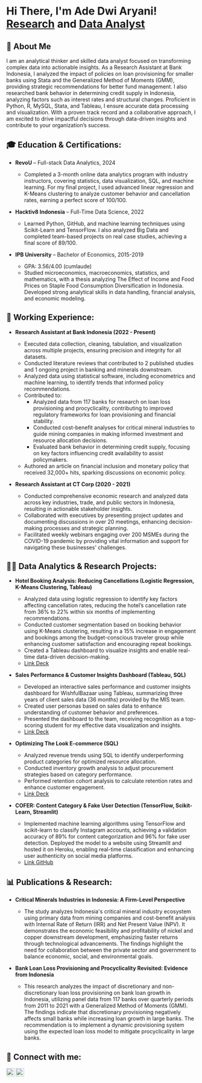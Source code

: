 <h1>Hi There, I'm Ade Dwi Aryani! <br/><a href="https://github.com/adedwiary">Research</a> and <a href="https://www.linkedin.com/in/ade-dwi-aryani/">Data Analyst</a></h1>

## 👋 About Me

I am an analytical thinker and skilled data analyst focused on transforming complex data into actionable insights. As a Research Assistant at Bank Indonesia, I analyzed the impact of policies on loan provisioning for smaller banks using Stata and the Generalized Method of Moments (GMM), providing strategic recommendations for better fund management. I also researched bank behavior in determining credit supply in Indonesia, analyzing factors such as interest rates and structural changes. Proficient in Python, R, MySQL, Stata, and Tableau, I ensure accurate data processing and visualization. With a proven track record and a collaborative approach, I am excited to drive impactful decisions through data-driven insights and contribute to your organization’s success.

## 🎓 Education & Certifications:

- **RevoU** – Full-stack Data Analytics, 2024  
  - Completed a 3-month online data analytics program with industry instructors, covering statistics, data visualization, SQL, and machine learning. For my final project, I used advanced linear regression and K-Means clustering to analyze customer behavior and cancellation rates, earning a perfect score of 100/100.

- **Hacktiv8 Indonesia** – Full-Time Data Science, 2022  
  - Learned Python, GitHub, and machine learning techniques using Scikit-Learn and TensorFlow. I also analyzed Big Data and completed team-based projects on real case studies, achieving a final score of 89/100.

- **IPB University** – Bachelor of Economics, 2015-2019  
  - GPA: 3.56/4.00 (cumlaude)
  - Studied microeconomics, macroeconomics, statistics, and mathematics, with a thesis analyzing The Effect of Income and Food Prices on Staple Food Consumption Diversification in Indonesia. Developed strong analytical skills in data handling, financial analysis, and economic modeling.

## 💼 Working Experience:

- **Research Assistant at Bank Indonesia (2022 - Present)**  
  - Executed data collection, cleaning, tabulation, and visualization across multiple projects, ensuring precision and integrity for all datasets.
  - Conducted literature reviews that contributed to 2 published studies and 1 ongoing project in banking and minerals downstream.
  - Analyzed data using statistical software, including econometrics and machine learning, to identify trends that informed policy recommendations.
  - Contributed to:
    - Analyzed data from 117 banks for research on loan loss provisioning and procyclicality, contributing to improved regulatory frameworks for loan provisioning and financial stability.
    - Conducted cost-benefit analyses for critical mineral industries to guide mining companies in making informed investment and resource allocation decisions.
    - Evaluated bank behavior in determining credit supply, focusing on key factors influencing credit availability to assist policymakers.
  - Authored an article on financial inclusion and monetary policy that received 32,000+ hits, sparking discussions on economic policy.


- **Research Assistant at CT Corp (2020 - 2021)**  
  - Conducted comprehensive economic research and analyzed data across key industries, trade, and public sectors in Indonesia, resulting in actionable stakeholder insights.
  - Collaborated with executives by presenting project updates and documenting discussions in over 20 meetings, enhancing decision-making processes and strategic planning.
  - Facilitated weekly webinars engaging over 200 MSMEs during the COVID-19 pandemic by providing vital information and support for navigating these businesses' challenges.


## 👨‍💻 Data Analytics & Research Projects:

- **Hotel Booking Analysis: Reducing Cancellations (Logistic Regression, K-Means Clustering, Tableau)**
  - Analyzed data using logistic regression to identify key factors affecting cancellation rates, reducing the hotel’s cancellation rate from 36% to 22% within six months of implementing recommendations.
  - Conducted customer segmentation based on booking behavior using K-Means clustering, resulting in a 15% increase in engagement and bookings among the budget-conscious traveler group while enhancing customer satisfaction and encouraging repeat bookings.
  - Created a Tableau dashboard to visualize insights and enable real-time data-driven decision-making.
  - [Link Deck](https://drive.google.com/file/d/1VsTD0qMPEA6n8uyPc1_Rksj5QHDaz18i/view?usp=drive_link)

  
- **Sales Performance & Customer Insights Dashboard (Tableau, SQL)**
  - Developed an interactive sales performance and customer insights dashboard for WishfulBazaar using Tableau, summarizing three years of client sales data (36 months) provided by the MIS team.
  - Created user personas based on sales data to enhance understanding of customer behavior and preferences.
  - Presented the dashboard to the team, receiving recognition as a top-scoring student for my effective data visualization and insights.
  - [Link Deck](https://drive.google.com/file/d/1j__ThatwEgqlOWCsnkF5QrU3jh8X5xvp/view?usp=drive_link)

  
- **Optimizing The Look E-commerce (SQL)**
  - Analyzed revenue trends using SQL to identify underperforming product categories for optimized resource allocation.
  - Conducted inventory growth analysis to adjust procurement strategies based on category performance.
  - Performed retention cohort analysis to calculate retention rates and enhance customer engagement.
  - [Link Deck](https://drive.google.com/file/d/1Bm9BsJlQG_v7-VW6Fj3FzRUfJxx3sDmi/view?usp=drive_link)

  
- **COFER: Content Category & Fake User Detection (TensorFlow, Scikit-Learn, Streamlit)**
  - Implemented machine learning algorithms using TensorFlow and scikit-learn to classify Instagram accounts, achieving a validation accuracy of 89% for content categorization and 96% for fake user detection. Deployed the model to a website using Streamlit and hosted it on Heroku, enabling real-time classification and enhancing user authenticity on social media platforms.
  - [Link GitHub](https://github.com/adedwiary/cofer)

## 📊 Publications & Research:

- **Critical Minerals Industries in Indonesia: A Firm-Level Perspective**  
  - The study analyzes Indonesia's critical mineral industry ecosystem using primary data from mining companies and cost-benefit analysis with Internal Rate of Return (IRR) and Net Present Value (NPV). It demonstrates the economic feasibility and profitability of nickel and copper downstream development, emphasizing faster returns through technological advancements. The findings highlight the need for collaboration between the private sector and government to balance economic, social, and environmental goals.
  
- **Bank Loan Loss Provisioning and Procyclicality Revisited: Evidence from Indonesia**  
  - This research analyzes the impact of discretionary and non-discretionary loan loss provisioning on bank loan growth in Indonesia, utilizing panel data from 117 banks over quarterly periods from 2011 to 2021 with a Generalized Method of Moments (GMM). The findings indicate that discretionary provisioning negatively affects small banks while increasing loan growth in large banks. The recommendation is to implement a dynamic provisioning system using the expected loan loss model to mitigate procyclicality in large banks.





## 🤳 Connect with me:

[<img align="left" alt="AdeDwiAryani | LinkedIn" width="22px" src="https://cdn.jsdelivr.net/npm/simple-icons@v3/icons/linkedin.svg" />][linkedin] [<img align="left" alt="AdeDwiAryani | GitHub" width="22px" src="https://cdn.jsdelivr.net/npm/simple-icons@v3/icons/github.svg" />][github]

[linkedin]: https://www.linkedin.com/in/ade-dwi-aryani/  
[github]: https://github.com/adedwiary
